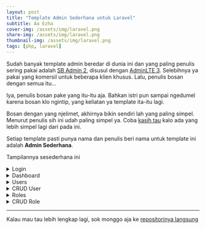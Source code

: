 ```yaml
---
layout: post
title: "Template Admin Sederhana untuk Laravel"
subtitle: Aa Ezha
cover-img: /assets/img/laravel.png
share-img: /assets/img/laravel.png
thumbnail-img: /assets/img/laravel.png
tags: [php, laravel]
---
```


Sudah banyak template admin beredar di dunia ini dan yang paling penulis sering pakai adalah [SB Admin 2](https://startbootstrap.com/theme/sb-admin-2), disusul dengan [AdminLTE 3](https://adminlte.io/themes/v3/). Selebihnya ya pakai yang komersil untuk beberapa klien khusus. Lalu, penulis bosan dengan semua itu...

Iya, penulis bosan pake yang itu-itu aja. Bahkan istri pun sampai ngedumel karena bosan klo ngintip, yang keliatan ya template ita-itu lagi.

Bosan dengan yang njelimet, akhirnya bikin sendiri lah yang paling simpel. Menurut penulis sih ini udah paling simpel ya. Coba [kasih tau](https://reza.nurfachmi.com/aboutme/) kalo ada yang lebih simpel lagi dari pada ini.

Setiap template pasti punya nama dan penulis beri nama untuk template ini adalah **Admin Sederhana**.

Tampilannya sesederhana ini

<details>
  <summary>Login</summary>

  ![Login](https://nurfachmi.com/img/nurfachmi/Login-admin.test.png)

</details>

<details>
  <summary>Dashboard</summary>

  ![Dashboard](https://nurfachmi.com/img/nurfachmi/home-admin.test.png)

</details>

<details>
  <summary>Users</summary>

  ![Users](https://nurfachmi.com/img/nurfachmi/users-admin.test.png)

</details>

<details>
  <summary>CRUD User</summary>

  ![CRUD User](https://nurfachmi.com/img/nurfachmi/newUser-admin.test.png)

</details>

<details>
  <summary>Roles</summary>

  ![Roles](https://nurfachmi.com/img/nurfachmi/roles-admin.test.png)

</details>

<details>
  <summary>CRUD Role</summary>

  ![CRUD Role](https://nurfachmi.com/img/nurfachmi/permissionsForModerator-admin.test.png)
  
</details>

---

Kalau mau tau lebih lengkap lagi, sok monggo aja ke [repositorinya langsung](https://github.com/brin-indonesia/admin-sederhana)

